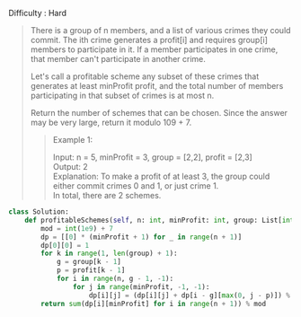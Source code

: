 Difficulty : Hard 

>There is a group of n members, and a list of various crimes they could commit. The ith crime generates a profit[i] and requires group[i] members to participate in it. If a member participates in one crime, that member can't participate in another crime.
>
>Let's call a profitable scheme any subset of these crimes that generates at least minProfit profit, and the total number of members participating in that subset of crimes is at most n.
>
>Return the number of schemes that can be chosen. Since the answer may be very large, return it modulo 109 + 7.
>
>>Example 1:  
>>
>>Input: n = 5, minProfit = 3, group = [2,2], profit = [2,3]  
>>Output: 2  
>>Explanation: To make a profit of at least 3, the group could either commit crimes 0 and 1, or just crime 1.  
>>In total, there are 2 schemes.  

```python
class Solution:
    def profitableSchemes(self, n: int, minProfit: int, group: List[int], profit: List[int]) -> int:
        mod = int(1e9) + 7
        dp = [[0] * (minProfit + 1) for _ in range(n + 1)]
        dp[0][0] = 1
        for k in range(1, len(group) + 1):
            g = group[k - 1]
            p = profit[k - 1]
            for i in range(n, g - 1, -1):
                for j in range(minProfit, -1, -1):
                    dp[i][j] = (dp[i][j] + dp[i - g][max(0, j - p)]) % mod
        return sum(dp[i][minProfit] for i in range(n + 1)) % mod
```        
